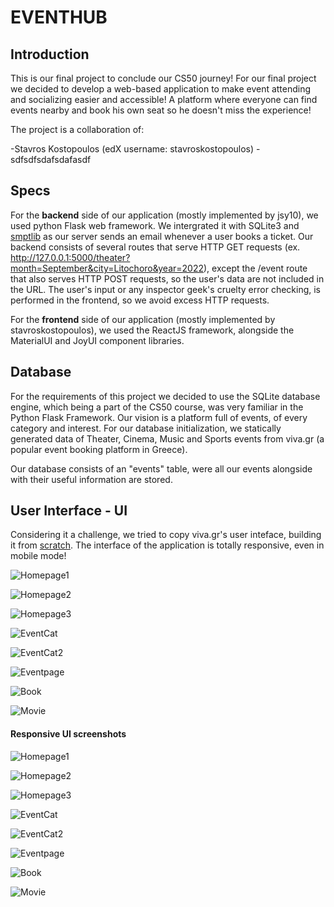 # EVENTHUB

## Introduction

This is our final project to conclude our CS50 journey! For our final project we decided to develop a web-based application to make event attending and socializing easier and accessible! A platform where everyone can find events nearby and book his own seat so he doesn't miss the experience!

The project is a collaboration of:

-Stavros Kostopoulos (edX username: stavroskostopoulos)
-sdfsdfsdafsdafasdf

## Specs

For the <b>backend</b> side of our application (mostly implemented by jsy10), we used python Flask web framework. We intergrated it with SQLite3 and [smptlib](https://docs.python.org/3/library/smtplib.html) as our server sends an email whenever a user books a ticket. Our backend consists of several routes that serve HTTP GET requests (ex. http://127.0.0.1:5000/theater?month=September&city=Litochoro&year=2022), except the /event route that also serves HTTP POST requests, so the user's data are not included in the URL. The user's input or any inspector geek's cruelty error checking, is performed in the frontend, so we avoid excess HTTP requests.

For the <b>frontend</b> side of our application (mostly implemented by stavroskostopoulos), we used the ReactJS framework, alongside the MaterialUI and JoyUI component libraries.


## Database

For the requirements of this project we decided to use the SQLite database engine, which being a part of the CS50 course, was very familiar in the Python Flask Framework. Our vision is a platform full of events, of every category and interest. For our database initialization, we statically generated data of Theater, Cinema, Music and Sports events from viva.gr (a popular event booking platform in Greece).

Our database consists of an "events" table, were all our events alongside with their useful information are stored. 

## User Interface - UI

Considering it a challenge, we tried to copy viva.gr's user inteface, building it from <ins>scratch</ins>. The interface of the application is totally responsive, even in mobile mode!

![Homepage1](/ui_screenshots/homepage1.png "Homepage1")

![Homepage2](/ui_screenshots/homepage2.png "Homepage2")

![Homepage3](/ui_screenshots/homepage3.png "Homepage3")


![EventCat](/ui_screenshots/eventcategorypage.png "Event category page")

![EventCat2](/ui_screenshots/eventcategorypage2.png "Event category page 2")

![Eventpage](/ui_screenshots/eventpage.png "Event page")

![Book](/ui_screenshots/book.png "Book ticket modal")

![Movie](/ui_screenshots/movie.png "Movie page")

#### Responsive UI screenshots

![Homepage1](/ui_screenshots/responsive//homepage1.png "Homepage1")

![Homepage2](/ui_screenshots/responsive//homepage2.png "Homepage2")

![Homepage3](/ui_screenshots/responsive//homepage3.png "Homepage3")


![EventCat](/ui_screenshots/responsive//eventcategorypage.png "Event category page")

![EventCat2](/ui_screenshots/responsive//eventcategorypage2.png "Event category page 2")

![Eventpage](/ui_screenshots/responsive//eventpage.png "Event page")

![Book](/ui_screenshots/responsive//book.png "Book ticket modal")

![Movie](/ui_screenshots/responsive//movie.png "Movie page")

